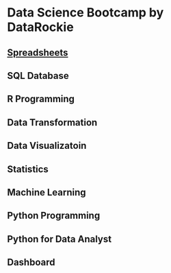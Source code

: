 # Data Science Bootcamp by DataRockie

## [Spreadsheets](./01%20Spreadsheets/)

## SQL Database

## R Programming

## Data Transformation

## Data Visualizatoin

## Statistics

## Machine Learning

## Python Programming

## Python for Data Analyst

## Dashboard
